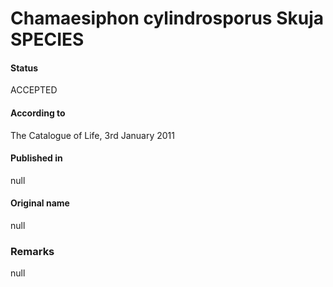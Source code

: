 # Chamaesiphon cylindrosporus Skuja SPECIES

#### Status
ACCEPTED

#### According to
The Catalogue of Life, 3rd January 2011

#### Published in
null

#### Original name
null

### Remarks
null